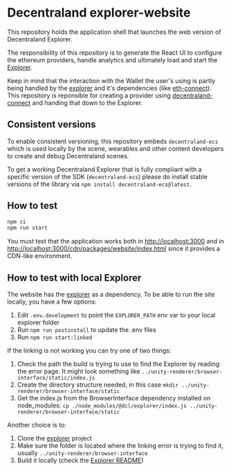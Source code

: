 # Decentraland explorer-website

This repository holds the application shell that launches the web version of Decentraland Explorer.

The responsibility of this repository is to generate the React UI to configure the ethereum providers, handle analytics and ultimately load and start the [Explorer](https://github.com/decentraland/unity-renderer).

Keep in mind that the interaction with the Wallet the user's using is partly being handled by the [explorer](https://github.com/decentraland/unity-renderer) and it's dependencies (like [eth-connect](https://github.com/decentraland/eth-connect)). This repository is reponsible for creating a provider using [decentraland-connect](https://github.com/decentraland/decentraland-connect) and handing that down to the Explorer.

## Consistent versions

To enable consistent versioning, this repository embeds `decentraland-ecs` which is used locally by the scene, wearables and other content developers to create and debug Decentraland scenes.

To get a working Decentraland Explorer that is fully compliant with a specific version of the SDK (`decentraland-ecs`) please do install stable versions of the library via `npm install decentraland-ecs@latest`.

## How to test

```bash
npm ci
npm run start
```

You must test that the application works both in <http://localhost:3000> and in <http://localhost:3000/cdn/packages/website/index.html> since it provides a CDN-like environment.

## How to test with local Explorer

The website has the [explorer](https://github.com/decentraland/unity-renderer) as a dependency. To be able to run the site locally, you have a few options:

1. Edit `.env.development` to point the `EXPLORER_PATH` env var to your local explorer folder
2. Run `npm run postinstall` to update the .env files
3. Run `npm run start:linked`

If the linking is not working you can try one of two things:

1. Check the path the build is trying to use to find the Explorer by reading the error page. It might look something like `../unity-renderer/browser-interface/static/index.js`
2. Create the directory structure needed, in this case `mkdir ../unity-renderer/browser-interface/static`
3. Get the index.js from the BrowserInterface dependency installed on node_modules: `cp ./node_modules/@dcl/explorer/index.js ../unity-renderer/browser-interface/static`

Another choice is to:

1. Clone the [explorer](https://github.com/decentraland/unity-renderer) project
2. Make sure the folder is located where the linking error is trying to find it, usually `../unity-renderer/browser-interface`
3. Build it locally (check the [Explorer README](https://github.com/decentraland/unity-renderer#running-the-explorer))
